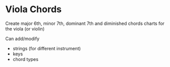 # Viola Chords
Create major 6th, minor 7th, dominant 7th and diminished chords charts for the viola (or violin)

Can add/modify
- strings (for different instrument)
- keys
- chord types
